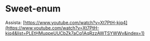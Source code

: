 # Sweet-enum

Assista: [https://www.youtube.com/watch?v=Xt7PtH-kjq4](https://www.youtube.com/watch?v=Xt7PtH-kjq4&list=PLEtHMuppeUUCbZk7aCq1AqRzzAWTSYWWv&index=1)


